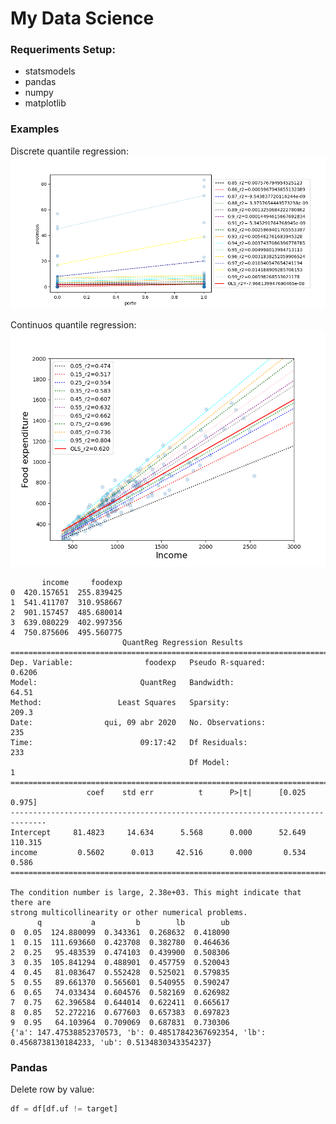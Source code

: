 # My Data Science
 
### Requeriments Setup:

* statsmodels
* pandas
* numpy
* matplotlib

### Examples

Discrete quantile regression:
![](https://github.com/RonnyldoSilva/Data_Science/blob/master/Figure_2.png)

Continuos quantile regression:
![](https://github.com/RonnyldoSilva/Data_Science/blob/master/quantile_regression_example.png)
```
       income     foodexp
0  420.157651  255.839425
1  541.411707  310.958667
2  901.157457  485.680014
3  639.080229  402.997356
4  750.875606  495.560775
                         QuantReg Regression Results                          
==============================================================================
Dep. Variable:                foodexp   Pseudo R-squared:               0.6206
Model:                       QuantReg   Bandwidth:                       64.51
Method:                 Least Squares   Sparsity:                        209.3
Date:                qui, 09 abr 2020   No. Observations:                  235
Time:                        09:17:42   Df Residuals:                      233
                                        Df Model:                            1
==============================================================================
                 coef    std err          t      P>|t|      [0.025      0.975]
------------------------------------------------------------------------------
Intercept     81.4823     14.634      5.568      0.000      52.649     110.315
income         0.5602      0.013     42.516      0.000       0.534       0.586
==============================================================================

The condition number is large, 2.38e+03. This might indicate that there are
strong multicollinearity or other numerical problems.
      q           a         b        lb        ub
0  0.05  124.880099  0.343361  0.268632  0.418090
1  0.15  111.693660  0.423708  0.382780  0.464636
2  0.25   95.483539  0.474103  0.439900  0.508306
3  0.35  105.841294  0.488901  0.457759  0.520043
4  0.45   81.083647  0.552428  0.525021  0.579835
5  0.55   89.661370  0.565601  0.540955  0.590247
6  0.65   74.033434  0.604576  0.582169  0.626982
7  0.75   62.396584  0.644014  0.622411  0.665617
8  0.85   52.272216  0.677603  0.657383  0.697823
9  0.95   64.103964  0.709069  0.687831  0.730306
{'a': 147.47538852370573, 'b': 0.48517842367692354, 'lb': 0.4568738130184233, 'ub': 0.5134830343354237}

```

### Pandas
Delete row by value:
```python
df = df[df.uf != target]
```
